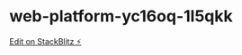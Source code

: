 # web-platform-yc16oq-1l5qkk

[Edit on StackBlitz ⚡️](https://stackblitz.com/edit/web-platform-yc16oq-1l5qkk)